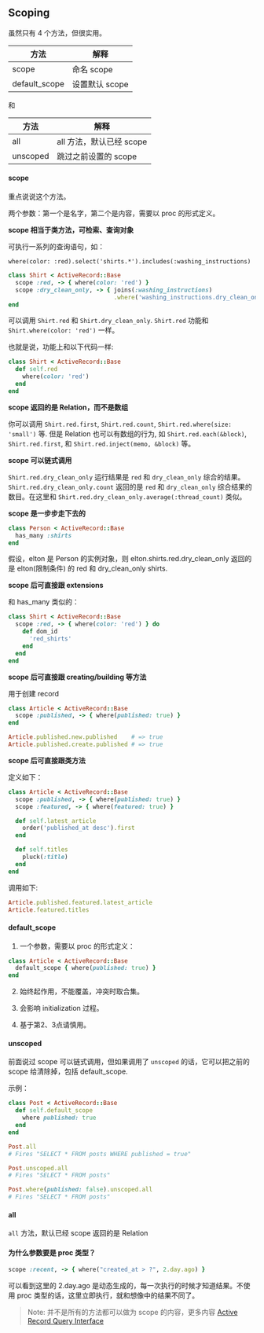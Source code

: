 ## Scoping

虽然只有 4 个方法，但很实用。

| 方法 | 解释 |
| -- | -- |
| scope | 命名 scope |
| default_scope | 设置默认 scope |

和

| 方法 | 解释 |
| -- | -- |
| all | all 方法，默认已经 scope |
| unscoped | 跳过之前设置的 scope |

#### scope

重点说说这个方法。

两个参数：第一个是名字，第二个是内容，需要以 proc 的形式定义。

**scope 相当于类方法，可检索、查询对象**

可执行一系列的查询语句，如：

```
where(color: :red).select('shirts.*').includes(:washing_instructions)
```

```ruby
class Shirt < ActiveRecord::Base
  scope :red, -> { where(color: 'red') }
  scope :dry_clean_only, -> { joins(:washing_instructions)
                              .where('washing_instructions.dry_clean_only = ?', true) }
end
```

可以调用 `Shirt.red` 和 `Shirt.dry_clean_only`. `Shirt.red` 功能和 `Shirt.where(color: 'red')` 一样。

也就是说，功能上和以下代码一样:

```ruby
class Shirt < ActiveRecord::Base
  def self.red
    where(color: 'red')
  end
end
```

**scope 返回的是 Relation，而不是数组**

你可以调用 `Shirt.red.first`, `Shirt.red.count`, `Shirt.red.where(size: 'small')` 等. 但是 Relation 也可以有数组的行为, 如 `Shirt.red.each(&block)`, `Shirt.red.first`, 和 `Shirt.red.inject(memo, &block)` 等。

**scope 可以链式调用**

`Shirt.red.dry_clean_only` 运行结果是 `red` 和 `dry_clean_only` 综合的结果。`Shirt.red.dry_clean_only.count` 返回的是 `red` 和 `dry_clean_only` 综合结果的数目。在这里和 `Shirt.red.dry_clean_only.average(:thread_count)` 类似。

**scope 是一步步走下去的**

```ruby
class Person < ActiveRecord::Base
  has_many :shirts
end
```

假设，elton 是 Person 的实例对象，则 elton.shirts.red.dry_clean_only 返回的是 elton(限制条件) 的 red 和 dry_clean_only shirts.

**scope 后可直接跟 extensions**

和 has_many 类似的：

```ruby
class Shirt < ActiveRecord::Base
  scope :red, -> { where(color: 'red') } do
    def dom_id
      'red_shirts'
    end
  end
end
```

**scope 后可直接跟 creating/building 等方法**

用于创建 record

```ruby
class Article < ActiveRecord::Base
  scope :published, -> { where(published: true) }
end

Article.published.new.published    # => true
Article.published.create.published # => true
```

**scope 后可直接跟类方法**

定义如下：

```ruby
class Article < ActiveRecord::Base
  scope :published, -> { where(published: true) }
  scope :featured, -> { where(featured: true) }

  def self.latest_article
    order('published_at desc').first
  end

  def self.titles
    pluck(:title)
  end
end
```

调用如下:

```ruby
Article.published.featured.latest_article
Article.featured.titles
```

#### default_scope

1) 一个参数，需要以 proc 的形式定义：

```ruby
class Article < ActiveRecord::Base
  default_scope { where(published: true) }
end
```
2) 始终起作用，不能覆盖，冲突时取合集。

3) 会影响 initialization 过程。

4) 基于第2、3点请慎用。

#### unscoped

前面说过 scope 可以链式调用，但如果调用了 `unscoped` 的话，它可以把之前的 scope 给清除掉，包括 default_scope.

示例：

```ruby
class Post < ActiveRecord::Base
  def self.default_scope
    where published: true
  end
end

Post.all
# Fires "SELECT * FROM posts WHERE published = true"

Post.unscoped.all
# Fires "SELECT * FROM posts"

Post.where(published: false).unscoped.all
# Fires "SELECT * FROM posts"
```

#### all

`all` 方法，默认已经 scope 返回的是 Relation 

#### 为什么参数要是 proc 类型？

```ruby
scope :recent, -> { where("created_at > ?", 2.day.ago) } 
```

可以看到这里的 2.day.ago 是动态生成的，每一次执行的时候才知道结果。不使用 proc 类型的话，这里立即执行，就和想像中的结果不同了。

> Note: 并不是所有的方法都可以做为 scope 的内容，更多内容 [Active Record Query Interface](http://guides.rubyonrails.org/active_record_querying.html#retrieving-objects-from-the-database)
